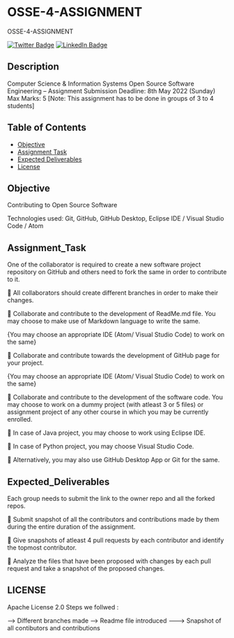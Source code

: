 # OSSE-4-ASSIGNMENT
OSSE-4-ASSIGNMENT 


[![Twitter Badge](https://img.shields.io/badge/Twitter-Profile-informational?style=flat&logo=twitter&logoColor=white&color=1CA2F1)](https://twitter.com/re01021992)
[![LinkedIn Badge](https://img.shields.io/badge/LinkedIn-Profile-informational?style=flat&logo=linkedin&logoColor=white&color=0D76A8)](https://www.linkedin.com/in/himanshu-chaurishiya-🇮🇳-965b9a126)

## Description

Computer Science & Information Systems
Open Source Software Engineering – Assignment
Submission Deadline: 8th May 2022 (Sunday)
Max Marks: 5
[Note: This assignment has to be done in groups of 3 to 4 students]




## Table of Contents 

- [Objective](#Objective)
- [Assignment Task](#Assignment_Task)
- [Expected Deliverables](#Expected_Deliverables)
- [License](#license)

## Objective

 Contributing to Open Source Software

Technologies used: Git, GitHub, GitHub Desktop, Eclipse IDE / Visual Studio Code / Atom

## Assignment_Task

One of the collaborator is required to create a new software project repository on GitHub and others need to fork the same in order to contribute to it.

 All collaborators should create different branches in order to make their changes.

 Collaborate and contribute to the development of ReadMe.md file. You may choose to make use of Markdown language to write the same.

{You may choose an appropriate IDE (Atom/ Visual Studio Code) to work on the same}

 Collaborate and contribute towards the development of GitHub page for your project.

{You may choose an appropriate IDE (Atom/ Visual Studio Code) to work on the same}

 Collaborate and contribute to the development of the software code. You may choose to work on a dummy project (with atleast 3 or 5 files) or assignment project of any other course in which you may be currently enrolled.

 In case of Java project, you may choose to work using Eclipse IDE.

 In case of Python project, you may choose Visual Studio Code.

 Alternatively, you may also use GitHub Desktop App or Git for the same.

## Expected_Deliverables

Each group needs to submit the link to the owner repo and all the forked repos.

 Submit snapshot of all the contributors and contributions made by them during the entire duration of the assignment.

 Give snapshots of atleast 4 pull requests by each contributor and identify the topmost contributor.

 Analyze the files that have been proposed with changes by each pull request and take a snapshot of the proposed changes.

## LICENSE

Apache License 2.0
Steps we follwed :

--> Different branches made 
--> Readme file introduced
---> Snapshot of all contibutors and contributions